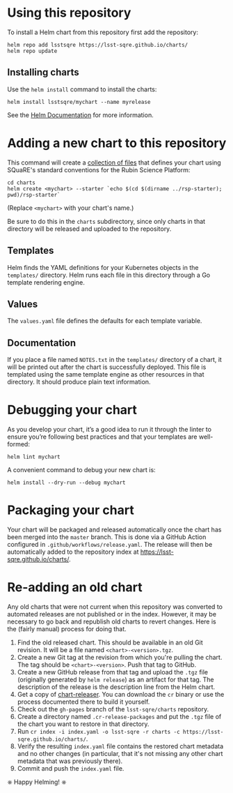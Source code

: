 # Using this repository

To install a Helm chart from this repository first add the repository:

```
helm repo add lsstsqre https://lsst-sqre.github.io/charts/
helm repo update
```

## Installing charts

Use the `helm install` command to install the charts:

```
helm install lsstsqre/mychart --name myrelease
```

See the [Helm Documentation](https://helm.sh/docs/) for more information.

# Adding a new chart to this repository

This command will create a [collection of files](https://helm.sh/docs/topics/charts/#the-chart-file-structure) that defines your chart using SQuaRE's standard conventions for the Rubin Science Platform:

```
cd charts
helm create <mychart> --starter `echo $(cd $(dirname ../rsp-starter); pwd)/rsp-starter`
```

(Replace `<mychart>` with your chart's name.)

Be sure to do this in the `charts` subdirectory, since only charts in that directory will be released and uploaded to the repository.

## Templates

Helm finds the YAML definitions for your Kubernetes objects in the `templates/` directory.
Helm runs each file in this directory through a Go template rendering engine.

## Values

The `values.yaml` file defines the defaults for each template variable.

## Documentation

If you place a file named `NOTES.txt` in the `templates/` directory of a chart, it will be printed out after the chart is successfully deployed.
This file is templated using the same template engine as other resources in that directory.
It should produce plain text information.

# Debugging your chart

As you develop your chart, it’s a good idea to run it through the linter to ensure you’re following best practices and that your templates are well-formed:

```
helm lint mychart
```

A convenient command to debug your new chart is:

```
helm install --dry-run --debug mychart
```

# Packaging your chart

Your chart will be packaged and released automatically once the chart has been merged into the `master` branch.
This is done via a GitHub Action configured in `.github/workflows/release.yaml`.
The release will then be automatically added to the repository index at https://lsst-sqre.github.io/charts/.

# Re-adding an old chart

Any old charts that were not current when this repository was converted to automated releases are not published or in the index.
However, it may be necessary to go back and republish old charts to revert changes.
Here is the (fairly manual) process for doing that.

1. Find the old released chart.
   This should be available in an old Git revision.
   It will be a file named `<chart>-<version>.tgz`.
2. Create a new Git tag at the revision from which you're pulling the chart.
   The tag should be `<chart>-<version>`.
   Push that tag to GitHub.
3. Create a new GitHub release from that tag and upload the `.tgz` file (originally generated by `helm release`) as an artifact for that tag.
   The description of the release is the description line from the Helm chart.
4. Get a copy of [chart-releaser](https://github.com/helm/chart-releaser).
   You can download the `cr` binary or use the process documented there to build it yourself.
5. Check out the `gh-pages` branch of the `lsst-sqre/charts` repository.
6. Create a directory named `.cr-release-packages` and put the `.tgz` file of the chart you want to restore in that directory.
7. Run `cr index -i index.yaml -o lsst-sqre -r charts -c https://lsst-sqre.github.io/charts/`.
8. Verify the resulting `index.yaml` file contains the restored chart metadata and no other changes (in particular, that it's not missing any other chart metadata that was previously there).
9. Commit and push the `index.yaml` file.

⎈ Happy Helming! ⎈
